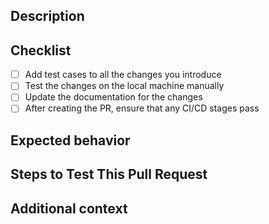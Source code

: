 <!--
Thanks for sending a pull request!
Please fill in the following content to let us know better about this change.
-->

## Description
<!-- Describe what the change is -->


## Checklist

- [ ] Add test cases to all the changes you introduce
- [ ] Test the changes on the local machine manually
- [ ] Update the documentation for the changes
- [ ] After creating the PR, ensure that any CI/CD stages pass

## Expected behavior
<!-- A clear and concise description of what you expected to happen -->


## Steps to Test This Pull Request
<!-- Steps to reproduce the behavior:
1. ...
2. ...
3. ... -->


## Additional context
<!-- Add any other RELATED ISSUE, context or screenshots about the pull request here. -->